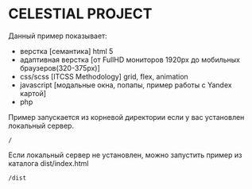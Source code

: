 # CELESTIAL PROJECT

Данный пример показывает:
- верстка [семантика] html 5
- адаптивная верстка [от FullHD мониторов 1920px до мобильных браузеров(320-375px)]
- css/scss [ITCSS Methodology] grid, flex, animation
- javascript [модальные окна, попапы, пример работы с Yandex картой]
- php

Пример запускается из корневой директории если у вас установлен локальный сервер.
```
/
```

Если локальный сервер не установлен, можно запустить пример из каталога dist/index.html
```
/dist
```

